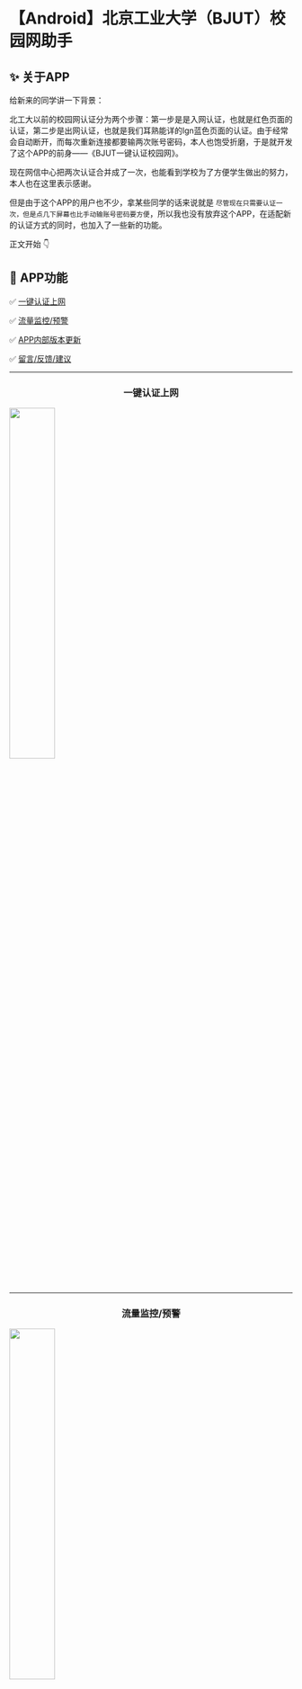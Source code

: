 # 【Android】北京工业大学（BJUT）校园网助手

## ✨ 关于APP

给新来的同学讲一下背景：

北工大以前的校园网认证分为两个步骤：第一步是是入网认证，也就是红色页面的认证，第二步是出网认证，也就是我们耳熟能详的lgn蓝色页面的认证。由于经常会自动断开，而每次重新连接都要输两次账号密码，本人也饱受折磨，于是就开发了这个APP的前身——《BJUT一键认证校园网》。

现在网信中心把两次认证合并成了一次，也能看到学校为了方便学生做出的努力，本人也在这里表示感谢。

但是由于这个APP的用户也不少，拿某些同学的话来说就是 `尽管现在只需要认证一次，但是点几下屏幕也比手动输账号密码要方便`，所以我也没有放弃这个APP，在适配新的认证方式的同时，也加入了一些新的功能。

正文开始 👇

## 🎄 APP功能

✅  [一键认证上网](#一键认证上网)

✅  [流量监控/预警](#lljk)

✅  [APP内部版本更新](#APP内部版本更新)

✅  [留言/反馈/建议](#ly)

---

### <center>一键认证上网

<img src="https://zwhy-1310134253.cos.ap-beijing.myqcloud.com/bjut_net_new_1.gif" width="40%" height="40%" />

---

### <center><span id=lljk>流量监控/预警</span>

<img src="https://zwhy-1310134253.cos.ap-beijing.myqcloud.com/bjut_net_new_4.jpg" width="40%" height="40%" />

---

### <center>APP内部版本更新

<img src="https://zwhy-1310134253.cos.ap-beijing.myqcloud.com/bjut_net_new_2.gif" width="40%" height="40%" />

---

### <center><span id="ly">留言/反馈/建议</span>

<img src="https://zwhy-1310134253.cos.ap-beijing.myqcloud.com/bjut_net_new_3.gif" width="40%" height="40%" />

## 📢 隐私声明

本APP不会收集任何信息，一切数据皆存储在本地手机设备内，请放心使用 😊

## 🔔 使用方法

### 第一步

连接上校园网WiFi

### 第二步 🆘看这里！此步骤很重要！！

以MIUI为例，等待自动弹出界面后点击右上角的 √

其余机型点击“直接使用此网络”或类似提示

<img src="https://zwhy-1310134253.cos.ap-beijing.myqcloud.com/bjut_net3.jpg" width="40%" height="40%" />

### 第三步

打开软件，输入学号和密码，点击一键认证，会有弹出提醒（见 [一键认证上网](#一键认证上网)）

ps：仅第一次使用需要手动输入，此后会保存上一次的输入记录

## 下载链接

https://wwuw.lanzouj.com/i4n4C16g6yqf

---

## <center>如果觉得好用就点个star⭐吧，打个赏也可以♥

<img src="https://zwhy-1310134253.cos.ap-beijing.myqcloud.com/bjut_net5.jpg" width="50%" height="50%" />
